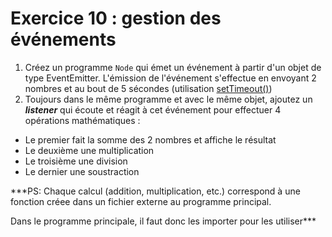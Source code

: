 # Exercice 10 : gestion des événements

1. Créez un programme `Node` qui émet un événement à partir d'un objet de type EventEmitter. L'émission de l'événement s'effectue en envoyant 2 nombres et au bout de 5 sécondes (utilisation [setTimeout()](https://developer.mozilla.org/fr/docs/Web/API/Window/setTimeout))
2. Toujours dans le même programme et avec le même objet, ajoutez un ***listener*** qui écoute et réagit à cet événement pour effectuer 4 opérations mathématiques :
- Le premier fait la somme des 2 nombres et affiche le résultat
- Le deuxième une multiplication
- Le troisième une division
- Le dernier une soustraction

***PS: Chaque calcul (addition, multiplication, etc.) correspond à une fonction créee dans un fichier externe au programme principal.

Dans le programme principale, il faut donc les importer pour les utiliser*** 